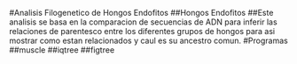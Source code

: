 #Analisis Filogenetico de Hongos Endofitos
##Hongos Endofitos
##Este analisis se basa en la comparacion de secuencias de ADN para inferir las relaciones de parentesco entre los diferentes grupos de hongos para asi mostrar como estan relacionados y caul es su ancestro comun.
#Programas
##muscle
##iqtree
##figtree 
